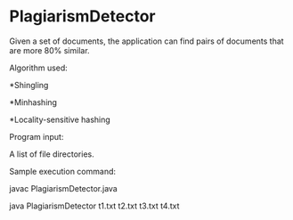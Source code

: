 # PlagiarismDetector
Given a set of documents, the application can find pairs of documents that are more 80% similar.


Algorithm used:

*Shingling

*Minhashing

*Locality-sensitive hashing


Program input:

A list of file directories.


Sample execution command:

javac PlagiarismDetector.java

java PlagiarismDetector t1.txt t2.txt t3.txt t4.txt

